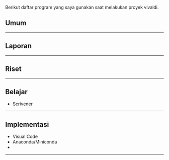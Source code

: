 Berikut daftar program yang saya gunakan saat melakukan proyek vivaldi.

## Umum

---

## Laporan

---

## Riset

---

## Belajar

- Scrivener

---

## Implementasi

- Visual Code
- Anaconda/Miniconda
- 

---

